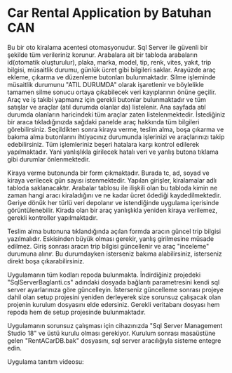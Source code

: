 # Car Rental Application by Batuhan CAN

Bu bir oto kiralama acentesi otomasyonudur. Sql Server ile güvenli bir şekilde tüm verileriniz korunur. Arabalara ait bir tabloda arabaların id(otomatik oluşturulur), plaka, marka, model, tip, renk, vites, yakıt, trip bilgisi, müsaitlik durumu, günlük ücret gibi bilgileri saklar. Arayüzde araç ekleme, çıkarma ve düzenleme butonları bulunmaktadır. Silme işleminde müsaitlik durumunu "ATIL DURUMDA" olarak işaretlenir ve böylelikle tamamen silme sonucu ortaya çıkabilecek veri kayıplarının önüne geçilir. Araç ve iş takibi yapmanız için gerekli butonlar bulunmaktadır ve tüm satışlar ve araçlar (atıl durumda olanlar da) listelenir. Ana sayfada atıl durumda olanların haricindeki tüm araçlar zaten listelenmektedir. İstediğiniz bir araca tıkladığınızda sağdaki panelde araç hakkında tüm bilgileri görebilirsiniz. Seçildikten sonra kiraya verme, teslim alma, boşa çıkarma ve bakıma alma butonlarını ihtiyacınız durumunda işlerinizi ve araçlarınızı takip edebilirsiniz. Tüm işlemleriniz beşeri hatalara karşı kontrol edilerek yapılmaktadır. Yani yanlışlıkla girilecek hatalı veri ve yanlış butona tıklama gibi durumlar önlenmektedir.

Kiraya verme butonunda bir form çıkmaktadır. Burada tc, ad, soyad ve kiraya verilecek gün sayısı istenmektedir. Yapılan girişler, kiralamalar adlı tabloda saklanacaktır. Arabalar tablosu ile ilişkili olan bu tabloda kimin ne zaman hangi aracı kiraladığını ve ne kadar ücret ödediği kaydedilmektedir. Geriye dönük her türlü veri depolanır ve istendiğinde uygulama içerisinde görüntülenebilir. Kirada olan bir araç yanlışlıkla yeniden kiraya verilemez, gerekli kontroller yapılmaktadır.

Teslim alma butonuna tıklandığında açılan formda aracın güncel trip bilgisi yazılmalıdır. Eskisinden büyük olması gerekir, yanlış girilmesine müsade edilmez. Giriş sonrası aracın trip bilgisi güncellenir ve araç "inceleme" durumuna alınır. Bu durumdayken isterseniz bakıma alabilirsiniz, isterseniz direkt boşa çıkarabilirsiniz.

Uygulamanın tüm kodları repoda bulunmakta. İndirdiğiniz projedeki "SqlServerBaglanti.cs" adındaki dosyada bağlantı parametresini kendi sql server ayarlarınıza göre güncelleyin. İsterseniz güncelleme sonrası projeye dahil olan setup projesini yeniden derleyerek size sorunsuz çalışacak olan projenin kurulum dosyasını elde edersiniz. Gerekli veritabanı dosyası hem repoda hem de setup projesinde bulunmaktadır.

Uygulamanın sorunsuz çalışması için cihazınızda "Sql Server Management Studio 18" ve üstü kurulu olması gerekiyor. 
Kurulum sonrası masaüstüne gelen "RentACarDB.bak" dosyasını, sql server aracılığıyla sisteme entegre edin.

Uygulama tanıtım videosu:
